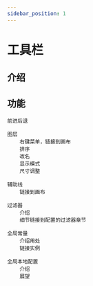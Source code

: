 ```yaml
---
sidebar_position: 1
---
```


# 工具栏  

## 介绍 

## 功能  

    前进后退

    图层
        右键菜单，链接到画布
        排序 
        改名  
        显示模式
        尺寸调整  

    辅助线
        链接到画布
    
    过滤器  
        介绍
        细节链接到配置的过滤器章节  

    全局常量
        介绍用处
        链接实例  

    全局本地配置
        介绍
        展望  